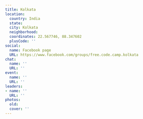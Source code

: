 ```yaml
---
title: Kolkata
location:
  country: India
  state: 
  city: Kolkata
  neighborhood: 
  coordinates: 22.567746, 88.347602
  plusCode: ''
social:
  name: Facebook page
  URL: https://www.facebook.com/groups/free.code.camp.kolkata
chat:
  name: ''
  URL: ''
event:
  name: ''
  URL: ''
leaders:
- name: ''
  URL: ''
photos:
  old: 
  cover: ''
---
```

